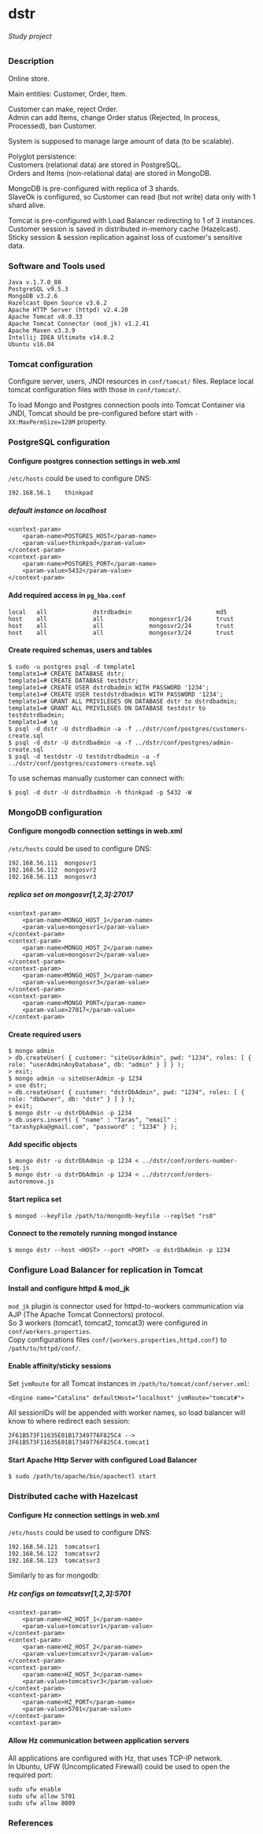 # dstr
###### *Study project*


### Description

Online store.

Main entities: Customer, Order, Item.

Customer can make, reject Order.  
Admin can add Items, change Order status (Rejected, In process, Processed), ban Customer.  

System is supposed to manage large amount of data (to be scalable).

Polyglot persistence:  
Customers (relational data) are stored in PostgreSQL.  
Orders and Items (non-relational data) are stored in MongoDB.

MongoDB is pre-configured with replica of 3 shards.  
SlaveOk is configured, so Customer can read (but not write) data only with 1 shard alive.  

Tomcat is pre-configured with Load Balancer redirecting to 1 of 3 instances.  
Customer session is saved in distributed in-memory cache (Hazelcast).  
Sticky session & session replication against loss of customer's sensitive data.


### Software and Tools used

```
Java v.1.7.0_80
PostgreSQL v9.5.3
MongoDB v3.2.6
Hazelcast Open Source v3.6.2
Apache HTTP Server (httpd) v2.4.20
Apache Tomcat v8.0.33
Apache Tomcat Connector (mod_jk) v1.2.41
Apache Maven v3.3.9
Intellij IDEA Ultimate v14.0.2
Ubuntu v16.04
```


### Tomcat configuration

Configure server, users, JNDI resources in `conf/tomcat/` files.
Replace local tomcat configuration files with those in `conf/tomcat/`.

To load Mongo and Postgres connection pools into Tomcat Container via JNDI,
Tomcat should be pre-configured before start with `-XX:MaxPermSize=128M` property.


### PostgreSQL configuration

#### Configure postgres connection settings in web.xml

`/etc/hosts` could be used to configure DNS:
```
192.168.56.1	thinkpad
```

##### *default instance on localhost*
```
<context-param>
  	<param-name>POSTGRES_HOST</param-name>
  	<param-value>thinkpad</param-value>
</context-param>
<context-param>
   	<param-name>POSTGRES_PORT</param-name>
  	<param-value>5432</param-value>
</context-param>
```

#### Add required access in `pg_hba.conf`
```
local   all             dstrdbadmin                        md5
host    all             all             mongosvr1/24       trust
host    all             all             mongosvr2/24       trust
host    all             all             mongosvr3/24       trust
```

#### Create required schemas, users and tables
```
$ sudo -u postgres psql -d template1
template1=# CREATE DATABASE dstr;
template1=# CREATE DATABASE testdstr;
template1=# CREATE USER dstrdbadmin WITH PASSWORD '1234';
template1=# CREATE USER testdstrdbadmin WITH PASSWORD '1234';
template1=# GRANT ALL PRIVILEGES ON DATABASE dstr to dstrdbadmin;
template1=# GRANT ALL PRIVILEGES ON DATABASE testdstr to testdstrdbadmin;
template1=# \q
$ psql -d dstr -U dstrdbadmin -a -f ../dstr/conf/postgres/customers-create.sql
$ psql -d dstr -U dstrdbadmin -a -f ../dstr/conf/postgres/admin-create.sql
$ psql -d testdstr -U testdstrdbadmin -a -f ../dstr/conf/postgres/customers-create.sql
```
To use schemas manually customer can connect with:
```
$ psql -d dstr -U dstrdbadmin -h thinkpad -p 5432 -W
```


### MongoDB configuration

#### Configure mongodb connection settings in web.xml

`/etc/hosts` could be used to configure DNS:
```
192.168.56.111  mongosvr1
192.168.56.112  mongosvr2
192.168.56.113  mongosvr3
```

##### *replica set on mongosvr[1,2,3]:27017*
```
<context-param>
	<param-name>MONGO_HOST_1</param-name>
	<param-value>mongosvr1</param-value>
</context-param>
<context-param>
	<param-name>MONGO_HOST_2</param-name>
	<param-value>mongosvr2</param-value>
</context-param>
<context-param>
	<param-name>MONGO_HOST_3</param-name>
	<param-value>mongosvr3</param-value>
</context-param>
<context-param>
	<param-name>MONGO_PORT</param-name>
	<param-value>27017</param-value>
</context-param>
```

#### Create required users

```
$ mongo admin  
> db.createUser( { customer: "siteUserAdmin", pwd: "1234", roles: [ { role: "userAdminAnyDatabase", db: "admin" } ] } );
> exit;  
$ mongo admin -u siteUserAdmin -p 1234  
> use dstr;
> db.createUser( { customer: "dstrDbAdmin", pwd: "1234", roles: [ { role: "dbOwner", db: "dstr" } ] } );
> exit;  
$ mongo dstr -u dstrDbAdmin -p 1234  
> db.users.insert( { "name" : "Taras", "email" : "tarashypka@gmail.com", "password" : "1234" } );  
```

#### Add specific objects
```
$ mongo dstr -u dstrDbAdmin -p 1234 < ../dstr/conf/orders-number-seq.js  
$ mongo dstr -u dstrDbAdmin -p 1234 < ../dstr/conf/orders-autoremove.js  
```

#### Start replica set

```
$ mongod --keyFile /path/to/mongodb-keyfile --replSet "rs0"  
```

#### Connect to the remotely running mongod instance

```
$ mongo dstr --host <HOST> --port <PORT> -u dstrDbAdmin -p 1234  
```


### Configure Load Balancer for replication in Tomcat

#### Install and configure httpd & mod_jk

`mod_jk` plugin is connector used for httpd-to-workers communication via AJP (The Apache Tomcat Connectors) protocol.  
So 3 workers (tomcat1, tomcat2, tomcat3) were configured in `conf/workers.properties`.  
Copy configurations files `conf/{workers.properties,httpd.conf}` to `/path/to/httpd/conf/`.  

#### Enable affinity/sticky sessions

Set `jvmRoute` for all Tomcat instances in `/path/to/tomcat/conf/server.xml`:  
```
<Engine name="Catalina" defaultHost="localhost" jvmRoute="tomcat#">
```

All sessionIDs will be appended with worker names, so load balancer will know to where redirect each session:  
```
2F61B573F11635E01B17349776F825C4 --> 2F61B573F11635E01B17349776F825C4.tomcat1
```

#### Start Apache Http Server with configured Load Balancer

```
$ sudo /path/to/apache/bin/apachectl start
```


### Distributed cache with Hazelcast

#### Configure Hz connection settings in web.xml

`/etc/hosts` could be used to configure DNS:
```
192.168.56.121  tomcatsvr1
192.168.56.122  tomcatsvr2
192.168.56.123  tomcatsvr3
```

Similarly to as for mongodb:  

##### *Hz configs on tomcatsvr[1,2,3]:5701*
```
<context-param>
	<param-name>HZ_HOST_1</param-name>
	<param-value>tomcatsvr1</param-value>
</context-param>
<context-param>
	<param-name>HZ_HOST_2</param-name>
	<param-value>tomcatsvr2</param-value>
</context-param>
<context-param>
	<param-name>HZ_HOST_3</param-name>
	<param-value>tomcatsvr3</param-value>
</context-param>
<context-param>
	<param-name>HZ_PORT</param-name>
	<param-value>5701</param-value>
</context-param>
<context-param>
```

#### Allow Hz communication between application servers

All applications are configured with Hz, that uses TCP-IP network.  
In Ubuntu, UFW (Uncomplicated Firewall) could be used to open the required port:
```
sudo ufw enable
sudo ufw allow 5701
sudo ufw allow 8009
```


### References
